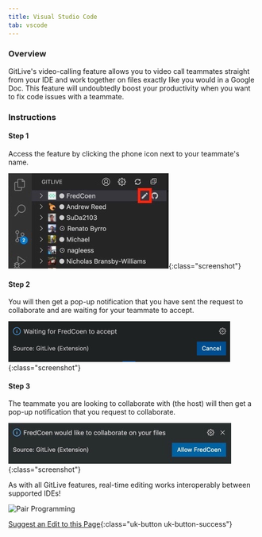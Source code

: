 ```yaml
---
title: Visual Studio Code
tab: vscode
---
```


### Overview

GitLive's video-calling feature allows you to video call teammates straight from your IDE and work together on files exactly like you would in a Google Doc. This feature will undoubtedly boost your productivity when you want to fix code issues with a teammate.


### Instructions
#### Step 1

 Access the feature by clicking the phone icon next to your teammate's name.

![Click on Collaborate](/uploads/vscode-collaborate.jpeg "Collaborate"){:class="screenshot"}

#### Step 2

 You will then get a pop-up notification that you have sent the request to collaborate and are waiting for your teammate to accept.

![Collaborate Popup](/uploads/vscode-collaborate-waiting.jpg "Collaborate Popup"){:class="screenshot"}

#### Step 3

The teammate you are looking to collaborate with (the host) will then get a pop-up notification that you request to collaborate.

![Collaborate Popup](/uploads/vscode-collaborate-popup.jpeg "Collaborate Event Log"){:class="screenshot"}

As with all GitLive features, real-time editing works interoperably between supported IDEs!

![Pair Programming](/uploads/pairprogramming.gif "Pair Programming Example")



[Suggest an Edit to this Page](https://github.com/GitLiveApp/GitLive/edit/master/_sections/pairprogramming-vscode.md){:class="uk-button uk-button-success"}

